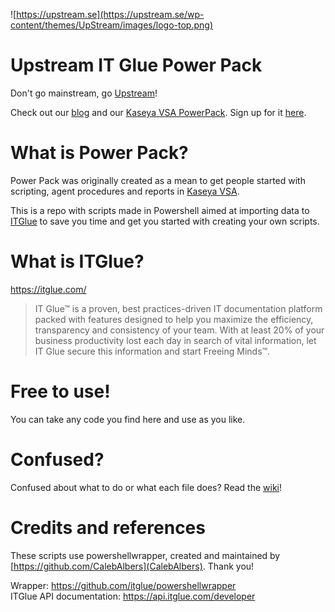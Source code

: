 ![https://upstream.se](https://upstream.se/wp-content/themes/UpStream/images/logo-top.png)  
  
# Upstream IT Glue Power Pack  
Don't go mainstream, go [Upstream](https://en.upstream.se)!

Check out our [blog](https://upstream.se/blogg/) and our [Kaseya VSA PowerPack](https://upstream.se/blogg/upstream-power-pack/). Sign up for it [here](http://go.upstream.se/guide-eng-power-pack).
  
# What is Power Pack?
Power Pack was originally created as a mean to get people started with scripting, agent procedures and reports in [Kaseya VSA](https://www.kaseya.com/products/vsa).  

This is a repo with scripts made in Powershell aimed at importing data to [ITGlue](https://itglue.com/) to save you time and get you started with creating your own scripts.
  
# What is ITGlue?
https://itglue.com/
>IT Glue™ is a proven, best practices-driven IT documentation platform packed with features designed to help you maximize the efficiency, transparency and consistency of your team. With at least 20% of your business productivity lost each day in search of vital information, let IT Glue secure this information and start Freeing Minds™.
  
# Free to use!
You can take any code you find here and use as you like.

# Confused?
Confused about what to do or what each file does? Read the [wiki](https://github.com/UpstreamAB/ITGluePowerPack/wiki)!

# Credits and references
These scripts use powershellwrapper, created and maintained by [https://github.com/CalebAlbers](CalebAlbers). Thank you!

Wrapper: https://github.com/itglue/powershellwrapper  
ITGlue API documentation: https://api.itglue.com/developer
